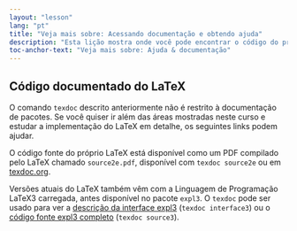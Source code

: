 ```yaml
---
layout: "lesson"
lang: "pt"
title: "Veja mais sobre: Acessando documentação e obtendo ajuda"
description: "Esta lição mostra onde você pode encontrar o código do próprio LaTeX."
toc-anchor-text: "Veja mais sobre: Ajuda & documentação"
---
```


## Código documentado do LaTeX

O comando `texdoc` descrito anteriormente não é restrito à documentação de
pacotes.  Se você quiser ir além das áreas mostradas neste curso e estudar a
implementação do LaTeX em detalhe, os seguintes links podem ajudar.

O código fonte do próprio LaTeX está disponível como um PDF compilado pelo LaTeX
chamado `source2e.pdf`, disponível com `texdoc source2e` ou em
[texdoc.org](https://texdoc.org/pkg/source2e).

Versões atuais do LaTeX também vêm com a Linguagem de Programação LaTeX3
carregada, antes disponível no pacote `expl3`.  O `texdoc` pode ser usado para
ver a [descrição da interface expl3](http://texdoc.org/pkg/interface3)
(`texdoc interface3`) ou o
[código fonte expl3 completo](http://texdoc.org/pkg/source3) (`texdoc source3`).
